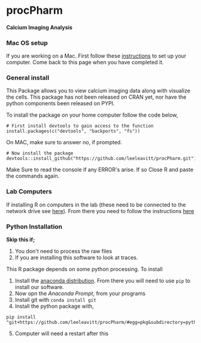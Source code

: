 # procPharm
#### Calcium Imaging Analysis
### Mac OS setup
If you are working on a Mac. First follow these [instructions](./extras/procPharm_MacOS_setup.md) to set up your computer. Come back to this page when you have completed it.


### General install
This Package allows you to view calcium imaging data along with visualize the cells. This package has not been released on CRAN yet, nor have the python components been released on PYPI.

To install the package on your home computer follow the code below,
````
# First install devtools to gain access to the function 
install.packages(c("devtools", "backports", "fs"))
````
On MAC, make sure to answer no, if prompted.

````
# Now install the package
devtools::install_github("https://github.com/leeleavitt/procPharm.git")

````

Make Sure to read the console if any ERROR's arise. If so Close R and paste the commands again.
### Lab Computers
If installing R on computers in the lab (these need to be connected to the network drive see [here](./extras/Z_drive_Mounting_Information_1.docx)). From there you need to follow the instructions [here](./extras/README.R)

### Python Installation
**Skip this if;**
1. You don't need to process the raw files 
2. If you are installing this software to look at traces.

This R package depends on some python processing. To install
1. Install the [anaconda distribution](https://www.anaconda.com/distribution/). From there you will need to use `pip` to install our software. 
2. Now opn the *Anaconda Prompt*, from your programs
3. Install git with `conda install git`
4. Install the python package with, 

````
pip install "git+https://github.com/leeleavitt/procPharm/#egg=pkg&subdirectory=python_packages/python_pharmer"
````
5. Computer will need a restart after this


